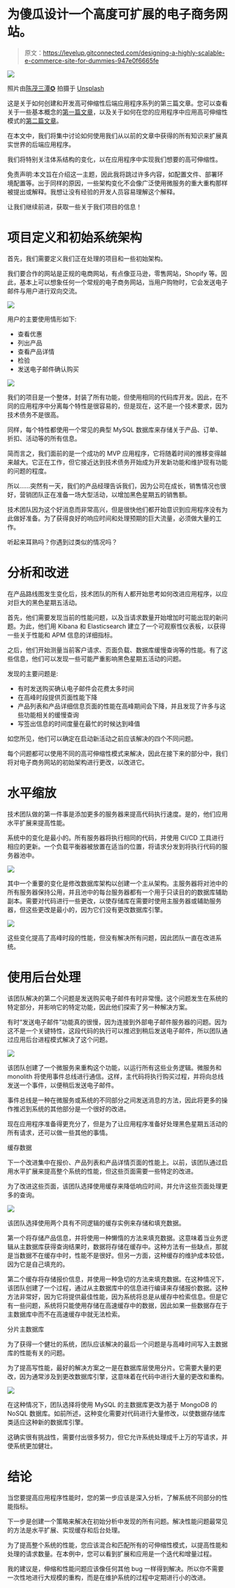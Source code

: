 # 为傻瓜设计一个高度可扩展的电子商务网站。

> 原文：<https://levelup.gitconnected.com/designing-a-highly-scalable-e-commerce-site-for-dummies-947e0f6665fe>

![](img/505606fd15c4fc111ea9831d3a80dbe5.png)

照片由[陈茂三潭✪](https://unsplash.com/@tranmautritam?utm_source=unsplash&utm_medium=referral&utm_content=creditCopyText) 拍摄于 [Unsplash](https://unsplash.com/es?utm_source=unsplash&utm_medium=referral&utm_content=creditCopyText)

这是关于如何创建和开发高可伸缩性后端应用程序系列的第三篇文章。您可以查看关于一些基本概念的[第一篇文章](/scaling-backend-applications-for-dummies-31c713ec04a4)，以及关于如何在您的应用程序中应用高可伸缩性模式的[第二篇文章](/high-scalability-patterns-for-dummies-da1f7d2a7873)。

在本文中，我们将集中讨论如何使用我们从以前的文章中获得的所有知识来扩展真实世界的后端应用程序。

我们将特别关注体系结构的变化，以在应用程序中实现我们想要的高可伸缩性。

免责声明:本文旨在介绍这一主题，因此我将跳过许多内容，如配置文件、部署环境配置等。出于同样的原因，一些架构变化不会像广泛使用微服务的重大重构那样被提出或解释。我想让没有经验的开发人员容易理解这个解释。

让我们继续前进，获取一些关于我们项目的信息！

# 项目定义和初始系统架构

首先，我们需要定义我们正在处理的项目和一些初始架构。

我们要合作的网站是正规的电商网站，有点像亚马逊，零售网站，Shopify 等。因此，基本上可以想象任何一个常规的电子商务网站，当用户购物时，它会发送电子邮件与用户进行双向交流。

![](img/2595518183d056ca66bd063dab5e5d96.png)

用户的主要使用情形如下:

*   查看优惠
*   列出产品
*   查看产品详情
*   检验
*   发送电子邮件确认购买

![](img/066fa1d7b5110bdf9290336e44fbdb68.png)

我们的项目是一个整体，封装了所有功能，但使用相同的代码库开发。因此，在不同的应用程序中分离每个特性是很容易的，但是现在，这不是一个技术要求，因为技术债务不是很高。

同样，每个特性都使用一个常见的典型 MySQL 数据库来存储关于产品、订单、折扣、活动等的所有信息。

简而言之，我们面前的是一个成功的 MVP 应用程序，它将随着时间的推移变得越来越大。它正在工作，但它接近达到技术债务开始成为开发新功能和维护现有功能的问题的程度。

所以……突然有一天，我们的产品经理告诉我们，因为公司在成长，销售情况也很好，营销团队正在准备一场大型活动，以增加黑色星期五的销售额。

技术团队因为这个好消息而非常高兴，但是很快他们都开始意识到应用程序没有为此做好准备。为了获得良好的响应时间和处理预期的巨大流量，必须做大量的工作。

听起来耳熟吗？你遇到过类似的情况吗？

# 分析和改进

在产品路线图发生变化后，技术团队的所有人都开始思考如何改进应用程序，以应对巨大的黑色星期五活动。

首先，他们需要发现当前的性能问题，以及当请求数量开始增加时可能出现的新问题。为此，他们用 Kibana 和 Elasticsearch 建立了一个可观察性仪表板，以获得一些关于性能和 APM 信息的详细指标。

之后，他们开始测量当前客户请求、页面负载、数据库缓慢查询等的性能。有了这些信息，他们可以发现一些可能严重影响黑色星期五活动的问题。

发现的主要问题是:

*   有时发送购买确认电子邮件会花费太多时间
*   在高峰时段提供页面性能下降
*   产品列表和产品详细信息页面的性能在高峰期间会下降，并且发现了许多与这些功能相关的缓慢查询
*   写签出信息的时间度量在最忙的时候达到峰值

如您所见，他们可以确定在启动新活动之前应该解决的四个不同问题。

每个问题都可以使用不同的高可伸缩性模式来解决，因此在接下来的部分中，我们将对电子商务网站的初始架构进行更改，以改进它。

# 水平缩放

技术团队做的第一件事是添加更多的服务器来提高代码执行速度。是的，他们应用水平扩展来提高性能。

系统中的变化是最小的。所有服务器将执行相同的代码，并使用 CI/CD 工具进行相应的更新。一个负载平衡器被放置在适当的位置，将请求分发到将执行代码的服务器池中。

![](img/962228836ac9fbfddd2c4aa254ffd65c.png)

其中一个重要的变化是修改数据库架构以创建一个主从架构。主服务器将对池中的所有服务器保持公用，并且池中的每台服务器都有一个用于只读目的的数据库辅助副本。需要对代码进行一些更改，以使存储库在需要时使用主服务器或辅助服务器，但这些更改是最小的，因为它们没有更改数据库引擎。

![](img/b1eb4e96ddd47a7ff41b24e2eb50bb63.png)

这些变化提高了高峰时段的性能，但没有解决所有问题，因此团队一直在改进系统。

# 使用后台处理

该团队解决的第二个问题是发送购买电子邮件有时非常慢。这个问题发生在系统的特定部分，并影响它的特定功能，因此他们探索了另一种解决方案。

有时“发送电子邮件”功能真的很慢，因为连接到外部电子邮件服务器的问题。因为这不是一个关键特性，这段代码的执行可以推迟到稍后发送电子邮件，所以团队通过应用后台进程模式解决了这个问题。

![](img/2b2ebd4b866b9e47ee3d8cd9399e50ad.png)

该团队创建了一个微服务来重构这个功能，以运行所有这些业务逻辑。微服务和 monolith 将使用事件总线进行通信。这样，主代码将执行购买过程，并将向总线发送一个事件，以便稍后发送电子邮件。

事件总线是一种在微服务或系统的不同部分之间发送消息的方法，因此将更多的操作推迟到系统的其他部分是一个很好的改进。

现在应用程序准备得更充分了，但是为了让应用程序准备好处理黑色星期五活动的所有请求，还可以做一些其他的事情。

缓存数据

下一个改进集中在报价、产品列表和产品详情页面的性能上。以前，该团队通过启用水平扩展来提高整个系统的性能，但这些页面需要一些特定的改进。

为了改进这些页面，该团队选择使用缓存来降低响应时间，并允许这些页面处理更多的查询。

![](img/69d1ca55fa54930191276741398af485.png)

该团队选择使用两个具有不同逻辑的缓存实例来存储和填充数据。

第一个将存储产品信息，并将使用一种懒惰的方法来填充数据。这意味着当业务逻辑从主数据库获得查询结果时，数据将存储在缓存中。这种方法有一些缺点，那就是当数据不在缓存中时，性能不是很好。但另一方面，这种缓存的维护成本较低，因为它是自己填充的。

第二个缓存将存储报价信息，并使用一种急切的方法来填充数据。在这种情况下，该团队创建了一个过程，通过从主数据库中的信息进行编译来存储报价数据。这种方法非常好，因为它将提供最佳性能，因为系统将总是从缓存中检索信息。但是它有一些问题，系统将只能使用存储在高速缓存中的数据，因此如果一些数据存在于主数据库中而不在高速缓存中就无法检索。

分片主数据库

为了获得一个健壮的系统，团队应该解决的最后一个问题是与高峰时间写入主数据库的性能有关的问题。

为了提高写性能，最好的解决方案之一是在数据库层使用分片。它需要大量的更改，因为通常涉及到更改数据库引擎，这意味着在代码中进行大量的更改和重构。

![](img/518fa29afcbae00333ff3facd1e07f6b.png)

在这种情况下，团队选择将使用 MySQL 的主数据库更改为基于 MongoDB 的 NoSQL 数据库。如前所述，这种变化需要对代码进行大量修改，以使数据存储库类适应这种新的数据库引擎。

这确实很有挑战性，需要付出很多努力，但它允许系统处理成千上万的写请求，并使系统更加健壮。

# 结论

当您要提高应用程序性能时，您的第一步应该是深入分析，了解系统不同部分的性能指标。

下一步是创建一个策略来解决在初始分析中发现的所有问题。解决性能问题最常见的方法是水平扩展、实现缓存和后台处理。

为了提高整个系统的性能，您应该混合和匹配所有的可伸缩性模式，以提高性能和处理的请求数量。在本例中，您可以看到扩展和应用是一个迭代和增量过程。

我的建议是，伸缩和性能问题应该像任何其他 bug 一样得到解决。所以你不需要一次性地进行大规模的重构，而是在维护系统的过程中定期进行小的改进。